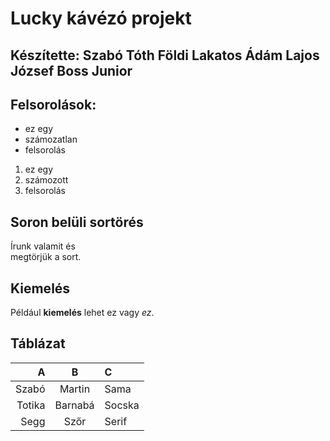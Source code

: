 # Lucky kávézó projekt

## Készítette: Szabó Tóth Földi Lakatos Ádám Lajos József Boss Junior

## Felsorolások:

- ez egy
- számozatlan
- felsorolás

1. ez egy
2. számozott
3. felsorolás

## Soron belüli sortörés

Írunk valamit és <br> megtörjük a sort.

## Kiemelés

Például __kiemelés__ lehet ez vagy _ez_.

## Táblázat

|A      |B      |C      |
|---:   |:---:  |:---   |
|Szabó  |Martin |Sama   |
|Totika |Barnabá|Socska |
|Segg   |Szőr   |Serif  |